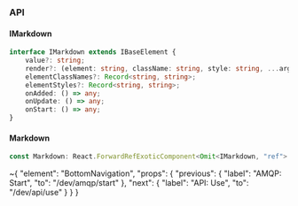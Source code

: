 

### API

#### IMarkdown

```ts
interface IMarkdown extends IBaseElement {
    value?: string;
    render?: (element: string, className: string, style: string, ...args: any[]) => string;
    elementClassNames?: Record<string, string>;
    elementStyles?: Record<string, string>;
    onAdded: () => any;
    onUpdate: () => any;
    onStart: () => any;
}
```

#### Markdown

```ts
const Markdown: React.ForwardRefExoticComponent<Omit<IMarkdown, "ref"> & React.RefAttributes<unknown>>;
```


~{
  "element": "BottomNavigation",
  "props": {
    "previous": {
      "label": "AMQP: Start",
      "to": "/dev/amqp/start"
    },
    "next": {
      "label": "API: Use",
      "to": "/dev/api/use"
    }
  }
}
